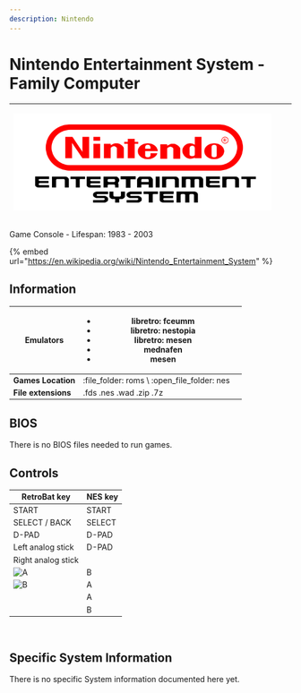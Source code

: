 ```yaml
---
description: Nintendo
---
```


# Nintendo Entertainment System - Family Computer

| <p></p><p><img src="https://raw.githubusercontent.com/fabricecaruso/es-theme-carbon/master/art/logos/nes.svg" alt="" data-size="original"></p> | <p></p><p><img src="https://upload.wikimedia.org/wikipedia/commons/7/7d/Family_Computer_logo.svg" alt="" data-size="original"></p> |   |
| ---------------------------------------------------------------------------------------------------------------------------------------------- | ---------------------------------------------------------------------------------------------------------------------------------- | - |

Game Console - Lifespan: 1983 - 2003

{% embed url="https://en.wikipedia.org/wiki/Nintendo_Entertainment_System" %}

## Information

| **Emulators**       | <ul><li>libretro: fceumm</li><li>libretro: nestopia</li><li>libretro: mesen</li><li>mednafen</li><li>mesen</li></ul> |   |
| ------------------- | -------------------------------------------------------------------------------------------------------------------- | - |
| **Games Location**  | :file\_folder: roms \ :open\_file\_folder: nes                                                                       |   |
| **File extensions** | .fds .nes .wad .zip .7z                                                                                              |   |

## BIOS

There is no BIOS files needed to run games.

## Controls

| RetroBat key                                                                           | NES key |
| -------------------------------------------------------------------------------------- | ------- |
| START                                                                                  | START   |
| SELECT / BACK                                                                          | SELECT  |
| D-PAD                                                                                  | D-PAD   |
| Left analog stick                                                                      | D-PAD   |
| Right analog stick                                                                     |         |
| ![A](<../../../.gitbook/assets/image (1) (2) (1).png>)                                 | B       |
| ![B](<../../../.gitbook/assets/image (4) (1).png>)                                     | A       |
| <img src="../../../.gitbook/assets/image (3) (1) (2).png" alt="" data-size="original"> | A       |
| <img src="../../../.gitbook/assets/image (2) (1) (1).png" alt="" data-size="line">     | B       |

<figure><img src="https://i.imgur.com/ulQC9m2.png" alt=""><figcaption></figcaption></figure>

## Specific System Information

There is no specific System information documented here yet.
